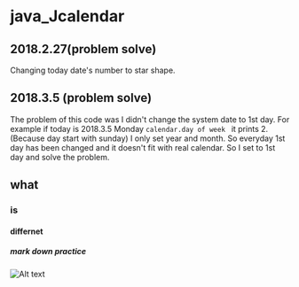 # java_Jcalendar

## 2018.2.27(problem solve)
Changing today date's number to star shape. 

## 2018.3.5 (problem solve)

The problem of this code was I didn't change the system date to 1st day. 
For example if today is 2018.3.5 Monday 
``
calendar.day of week 
``
it prints 2. (Because day start with sunday)
I only set year and month. So everyday 1st day has been changed and it doesn't fit 
with real calendar. So I set to 1st day and solve the problem. 
 
## what
### is 
#### differnet
##### mark down practice
![Alt text](https://item.kakaocdn.net/do/4be9625c0426fb7d21c0bff1e8af2e1df43ad912ad8dd55b04db6a64cddaf76d)
